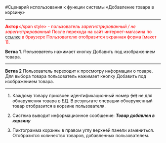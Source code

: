 #Сценарий использования к функции системы «Добавление товара в корзину»
***************

<span style = "color: red">**Актор**</span style> - пользователь *зарегистрированный / не зарегистрированный*
После перехода на сайт интернет-магазина по [ссылке](http://www.7pizza.ru) в браузере Пользователю отобразится экранная форма [макет 1].

**Ветка 1**. ~~Пользователь~~ нажимает кнопку Добавить под изображением товара.
**********
**Ветка 2** Пользователь переходит к просмотру информации о товаре. Для выбора товара пользователь нажимает кнопку Добавить под изображением товара.
**********
1. Каждому товару присвоен идентификационный номер ~~(id)~~ не для обнаружения товара в БД. В результате операции обнаруженный товар отобразится в корзине пользователя.
2. Система выводит информационное сообщение: ***Товар добавлен в корзину***

3. Пиктограмма корзины в правом углу верхней панели измениться. Отобразится количество товаров, добавленных пользователем.

